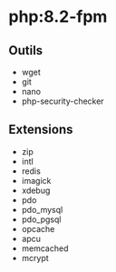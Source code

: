 # php:8.2-fpm

## Outils

- wget
- git
- nano
- php-security-checker

## Extensions

- zip
- intl
- redis
- imagick
- xdebug
- pdo
- pdo_mysql
- pdo_pgsql
- opcache
- apcu
- memcached
- mcrypt
